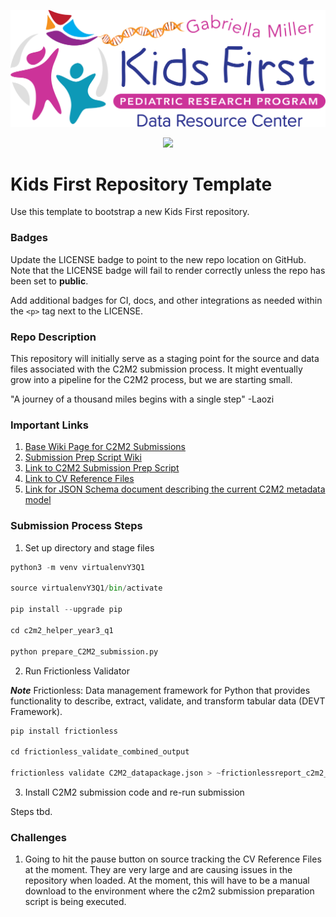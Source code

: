 <p align="center">
  <img src="docs/kids_first_logo.svg" alt="Kids First repository logo" width="660px" />
</p>
<p align="center">
  <a href="https://github.com/kids-first/kf-template-repo/blob/master/LICENSE"><img src="https://img.shields.io/github/license/kids-first/kf-template-repo.svg?style=for-the-badge"></a>
</p>

# Kids First Repository Template

Use this template to bootstrap a new Kids First repository.

### Badges

Update the LICENSE badge to point to the new repo location on GitHub.
Note that the LICENSE badge will fail to render correctly unless the repo has
been set to **public**.

Add additional badges for CI, docs, and other integrations as needed within the
`<p>` tag next to the LICENSE.

### Repo Description

This repository will initially serve as a staging point for the source and data files associated with the C2M2 submission process. It might eventually grow into a pipeline for the C2M2 process, but we are starting small.

"A journey of a thousand miles begins with a single step" -Laozi

### Important Links

1. [Base Wiki Page for C2M2 Submissions](https://github.com/nih-cfde/published-documentation/wiki/Quickstart)
2. [Submission Prep Script Wiki](https://github.com/nih-cfde/published-documentation/wiki/submission-prep-script)
3. [Link to C2M2 Submission Prep Script](https://osf.io/c67sp)
4. [Link to CV Reference Files](https://osf.io/bq6k9/files/osfstorage)
4. [Link for JSON Schema document describing the current C2M2 metadata model](https://osf.io/c63aw/)

### Submission Process Steps

1. Set up directory and stage files

```python
python3 -m venv virtualenvY3Q1

source virtualenvY3Q1/bin/activate 

pip install --upgrade pip 

cd c2m2_helper_year3_q1 

python prepare_C2M2_submission.py 
```
2. Run Frictionless Validator

***Note*** Frictionless: Data management framework for Python that provides functionality to describe, extract, validate, and transform tabular data (DEVT Framework). 

```python
pip install frictionless 

cd frictionless_validate_combined_output 

frictionless validate C2M2_datapackage.json > ~frictionlessreport_c2m2_submission_year3_q1_v1.txt 
```

3. Install C2M2 submission code and re-run submission

Steps tbd.

### Challenges

1. Going to hit the pause button on source tracking the CV Reference Files at the moment. They are very large and are causing issues in the repository when loaded. At the moment, this will have to be a manual download to the environment where the c2m2 submission preparation script is being executed.